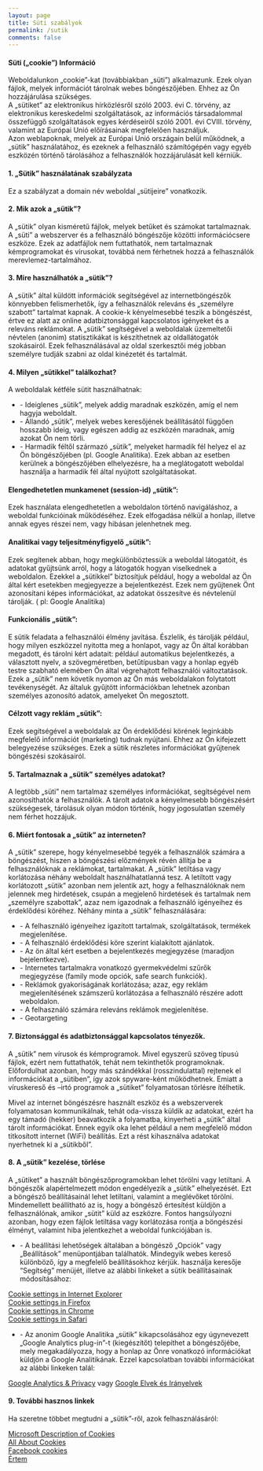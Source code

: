 ```yaml
---
layout: page
title: Süti szabályok
permalink: /sutik
comments: false
---
```


 <article class="blog-content">
                <div class="entry-content">
                    <p><div id="cookieAlertBoxDetails">
<h4>Süti (&bdquo;cookie&rdquo;) Információ</h4>

<p>Weboldalunkon &bdquo;cookie&rdquo;-kat (továbbiakban &bdquo;süti&rdquo;) alkalmazunk. Ezek olyan fájlok, melyek információt tárolnak webes böngészőjében. Ehhez az Ön hozzájárulása szükséges.<br />
A &bdquo;sütiket&rdquo; az elektronikus hírközlésről szóló 2003. évi C. törvény, az elektronikus kereskedelmi szolgáltatások, az információs társadalommal összefüggő szolgáltatások egyes kérdéseiről szóló 2001. évi CVIII. törvény, valamint az Európai Unió előírásainak megfelelően használjuk.<br />
Azon weblapoknak, melyek az Európai Unió országain belül működnek, a &bdquo;sütik&rdquo; használatához, és ezeknek a felhasználó számítógépén vagy egyéb eszközén történő tárolásához a felhasználók hozzájárulását kell kérniük.</p>

<h4>1. &bdquo;Sütik&rdquo; használatának szabályzata</h4>

<p>Ez a szabályzat a <span id="domainNameToCookieInformation">domain név</span> weboldal &bdquo;sütijeire&rdquo; vonatkozik.</p>

<h4>2. Mik azok a &bdquo;sütik&rdquo;?</h4>

<p>A &bdquo;sütik&rdquo; olyan kisméretű fájlok, melyek betűket és számokat tartalmaznak. A &bdquo;süti&rdquo; a webszerver és a felhasználó böngészője közötti információcsere eszköze. Ezek az adatfájlok nem futtathatók, nem tartalmaznak kémprogramokat és vírusokat, továbbá nem férhetnek hozzá a felhasználók merevlemez-tartalmához.</p>

<h4>3. Mire használhatók a &bdquo;sütik&rdquo;?</h4>

<p>A &bdquo;sütik&rdquo; által küldött információk segítségével az internetböngészők könnyebben felismerhetők, így a felhasználók releváns és &bdquo;személyre szabott&rdquo; tartalmat kapnak. A cookie-k kényelmesebbé teszik a böngészést, értve ez alatt az online adatbiztonsággal kapcsolatos igényeket és a releváns reklámokat. A &bdquo;sütik&rdquo; segítségével a weboldalak üzemeltetői névtelen (anonim) statisztikákat is készíthetnek az oldallátogatók szokásairól. Ezek felhasználásával az oldal szerkesztői még jobban személyre tudják szabni az oldal kinézetét és tartalmát.</p>

<h4>4. Milyen &bdquo;sütikkel&rdquo; találkozhat?</h4>

<p>A weboldalak kétféle sütit használhatnak:</p>

<ul>
	<li>- Ideiglenes &bdquo;sütik&rdquo;, melyek addig maradnak eszközén, amíg el nem hagyja weboldalt.</li>
	<li>- Állandó &bdquo;sütik&rdquo;, melyek webes keresőjének beállításától függően hosszabb ideig, vagy egészen addig az eszközén maradnak, amíg azokat Ön nem törli.</li>
	<li>- Harmadik féltől származó &bdquo;sütik&rdquo;, melyeket harmadik fél helyez el az Ön böngészőjében (pl. Google Analitika). Ezek abban az esetben kerülnek a böngészőjében elhelyezésre, ha a meglátogatott weboldal használja a harmadik fél által nyújtott szolgáltatásokat.</li>
</ul>

<h4>Elengedhetetlen munkamenet (session-id) &bdquo;sütik&rdquo;:</h4>

<p>Ezek használata elengedhetetlen a weboldalon történő navigáláshoz, a weboldal funkcióinak működéséhez. Ezek elfogadása nélkül a honlap, illetve annak egyes részei nem, vagy hibásan jelenhetnek meg.</p>

<h4>Analitikai vagy teljesítményfigyelő &bdquo;sütik&rdquo;:</h4>

<p>Ezek segítenek abban, hogy megkülönböztessük a weboldal látogatóit, és adatokat gyűjtsünk arról, hogy a látogatók hogyan viselkednek a weboldalon. Ezekkel a &bdquo;sütikkel&rdquo; biztosítjuk például, hogy a weboldal az Ön által kért esetekben megjegyezze a bejelentkezést. Ezek nem gyűjtenek Önt azonosítani képes információkat, az adatokat összesítve és névtelenül tárolják. ( pl: Google Analitika)</p>

<h4>Funkcionális &bdquo;sütik&rdquo;:</h4>

<p>E sütik feladata a felhasználói élmény javítása. Észlelik, és tárolják például, hogy milyen eszközzel nyitotta meg a honlapot, vagy az Ön által korábban megadott, és tárolni kért adatait: például automatikus bejelentkezés, a választott nyelv, a szövegméretben, betűtípusban vagy a honlap egyéb testre szabható elemében Ön által végrehajtott felhasználói változtatások. Ezek a &bdquo;sütik&rdquo; nem követik nyomon az Ön más weboldalakon folytatott tevékenységét. Az általuk gyűjtött információkban lehetnek azonban személyes azonosító adatok, amelyeket Ön megosztott.</p>

<h4>Célzott vagy reklám &bdquo;sütik&rdquo;:</h4>

<p>Ezek segítségével a weboldalak az Ön érdeklődési körének leginkább megfelelő információt (marketing) tudnak nyújtani. Ehhez az Ön kifejezett belegyezése szükséges. Ezek a sütik részletes információkat gyűjtenek böngészési szokásairól.</p>

<h4>5. Tartalmaznak a &bdquo;sütik&rdquo; személyes adatokat?</h4>

<p>A legtöbb &bdquo;süti&rdquo; nem tartalmaz személyes információkat, segítségével nem azonosíthatók a felhasználók. A tárolt adatok a kényelmesebb böngészésért szükségesek, tárolásuk olyan módon történik, hogy jogosulatlan személy nem férhet hozzájuk.</p>

<h4>6. Miért fontosak a &bdquo;sütik&rdquo; az interneten?</h4>

<p>A &bdquo;sütik&rdquo; szerepe, hogy kényelmesebbé tegyék a felhasználók számára a böngészést, hiszen a böngészési előzmények révén állítja be a felhasználóknak a reklámokat, tartalmakat. A &bdquo;sütik&rdquo; letiltása vagy korlátozása néhány weboldalt használhatatlanná tesz. A letiltott vagy korlátozott &bdquo;sütik&rdquo; azonban nem jelentik azt, hogy a felhasználóknak nem jelennek meg hirdetések, csupán a megjelenő hirdetések és tartalmak nem &bdquo;személyre szabottak&rdquo;, azaz nem igazodnak a felhasználó igényeihez és érdeklődési köréhez. Néhány minta a &bdquo;sütik&rdquo; felhasználására:</p>

<ul>
	<li>- A felhasználó igényeihez igazított tartalmak, szolgáltatások, termékek megjelenítése.</li>
	<li>- A felhasználó érdeklődési köre szerint kialakított ajánlatok.</li>
	<li>- Az ön által kért esetben a bejelentkezés megjegyzése (maradjon bejelentkezve).</li>
	<li>- Internetes tartalmakra vonatkozó gyermekvédelmi szűrők megjegyzése (family mode opciók, safe search funkciók).</li>
	<li>- Reklámok gyakoriságának korlátozása; azaz, egy reklám megjelenítésének számszerű korlátozása a felhasználó részére adott weboldalon.</li>
	<li>- A felhasználó számára releváns reklámok megjelenítése.</li>
	<li>- Geotargeting</li>
</ul>

<h4>7. Biztonsággal és adatbiztonsággal kapcsolatos tényezők.</h4>

<p>A &bdquo;sütik&rdquo; nem vírusok és kémprogramok. Mivel egyszerű szöveg típusú fájlok, ezért nem futtathatók, tehát nem tekinthetők programoknak. Előfordulhat azonban, hogy más szándékkal (rosszindulattal) rejtenek el információkat a &bdquo;sütiben&rdquo;, így azok spyware-ként működhetnek. Emiatt a víruskereső és &ndash;irtó programok a &bdquo;sütiket&rdquo; folyamatosan törlésre ítélhetik.</p>

<p>Mivel az internet böngészésre használt eszköz és a webszerverek folyamatosan kommunikálnak, tehát oda-vissza küldik az adatokat, ezért ha egy támadó (hekker) beavatkozik a folyamatba, kinyerheti a &bdquo;sütik&rdquo; által tárolt információkat. Ennek egyik oka lehet például a nem megfelelő módon titkosított internet (WiFi) beállítás. Ezt a rést kihasználva adatokat nyerhetnek ki a &bdquo;sütikből&rdquo;.</p>

<h4>8. A &bdquo;sütik&rdquo; kezelése, törlése</h4>

<p>A &bdquo;sütiket&rdquo; a használt böngészőprogramokban lehet törölni vagy letiltani. A böngészők alapértelmezett módon engedélyezik a &bdquo;sütik&rdquo; elhelyezését. Ezt a böngésző beállításainál lehet letiltani, valamint a meglévőket törölni. Mindemellett beállítható az is, hogy a böngésző értesítést küldjön a felhasználónak, amikor &bdquo;sütit&rdquo; küld az eszközre. Fontos hangsúlyozni azonban, hogy ezen fájlok letiltása vagy korlátozása rontja a böngészési élményt, valamint hiba jelentkezhet a weboldal funkciójában is.</p>

<ul>
	<li>- A beállítási lehetőségek általában a böngésző &bdquo;Opciók&rdquo; vagy &bdquo;Beállítások&rdquo; menüpontjában találhatók. Mindegyik webes kereső különböző, így a megfelelő beállításokhoz kérjük. használja keresője &ldquo;Segítség&rdquo; menüjét, illetve az alábbi linkeket a sütik beállításainak módosításához:</li>
</ul>
<a href="https://support.microsoft.com/hu-hu/help/17442/windows-internet-explorer-delete-manage-cookies" target="_blank">Cookie settings in Internet Explorer</a><br />
<a href="https://support.mozilla.org/en-US/kb/cookies-information-websites-store-on-your-computer?redirectlocale=en-US&amp;redirectslug=Cookies" target="_blank">Cookie settings in Firefox</a><br />
<a href="https://support.google.com/chrome/answer/95647?hl=en" target="_blank">Cookie settings in Chrome</a><br />
<a href="https://support.apple.com/kb/PH5042?locale=en_US" target="_blank">Cookie settings in Safari</a>

<ul>
	<li>- Az anonim Google Analitika &bdquo;sütik&rdquo; kikapcsolásához egy úgynevezett &bdquo;Google Analytics plug-in&rdquo;-t (kiegészítőt) telepíthet a böngészőjébe, mely megakadályozza, hogy a honlap az Önre vonatkozó információkat küldjön a Google Analitikának. Ezzel kapcsolatban további információkat az alábbi linkeken talál:</li>
</ul>
<a href="https://support.google.com/analytics/answer/6004245">Google Analytics &amp; Privacy</a> vagy <a href="http://www.google.hu/intl/hu/policies/technologies/"> Google Elvek és Irányelvek</a>

<h4>9. További hasznos linkek</h4>

<p>Ha szeretne többet megtudni a &bdquo;sütik&rdquo;-ről, azok felhasználásáról:</p>
<a href="https://support.microsoft.com/en-us/help/260971/description-of-cookies" target="_blank">Microsoft Description of Cookies</a><br />
<a href="http://www.allaboutcookies.org/">All About Cookies</a><br />
<a href="https://www.facebook.com/help/cookies/" style="padding-bottom: 20px;">Facebook cookies</a></div>
<a class="btn btn-success btn-lg footer-log-button login-button-first-nav cookie-button" href="javascript: void(null);" id="understandCookieInformation" onclick="understandCookieInformation();">Értem</a><br />
&nbsp;</p>
                </div>
            </article>

